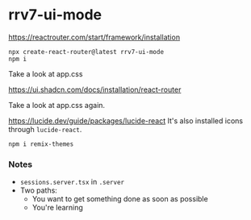 # rrv7-ui-mode

https://reactrouter.com/start/framework/installation

```
npx create-react-router@latest rrv7-ui-mode
npm i

```

Take a look at app.css

https://ui.shadcn.com/docs/installation/react-router


Take a look at app.css again.

https://lucide.dev/guide/packages/lucide-react
It's also installed icons through `lucide-react`.

```
npm i remix-themes
```

### Notes
- `sessions.server.tsx` in `.server`
- Two paths:
    - You want to get something done as soon as possible
    - You're learning
